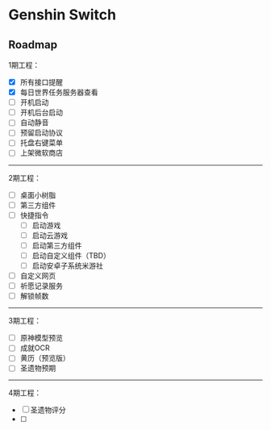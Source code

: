 # Genshin Switch

## Roadmap

1期工程：

- [x] 所有接口提醒
- [x] 每日世界任务服务器查看
- [ ] 开机启动
- [ ] 开机后台启动
- [ ] 自动静音
- [ ] 预留启动协议
- [ ] 托盘右键菜单
- [ ] 上架微软商店

---

2期工程：

- [ ] 桌面小树脂
- [ ] 第三方组件
- [ ] 快捷指令
  - [ ] 启动游戏
  - [ ] 启动云游戏
  - [ ] 启动第三方组件
  - [ ] 启动自定义组件（TBD）
  - [ ] 启动安卓子系统米游社

- [ ] 自定义网页
- [ ] 祈愿记录服务
- [ ] 解锁帧数

---

3期工程：

- [ ] 原神模型预览
- [ ] 成就OCR
- [ ] 黄历（预览版）
- [ ] 圣遗物预期

---

4期工程：

- [ ] 圣遗物评分
- [ ] 

